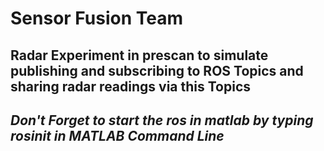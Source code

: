 # Sensor Fusion Team
## Radar Experiment in prescan to simulate publishing and subscribing to ROS Topics and sharing radar readings via this Topics
## *Don't Forget to start the ros in matlab by typing rosinit in MATLAB Command Line*
